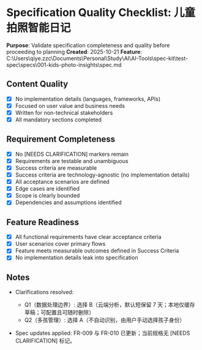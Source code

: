 # Specification Quality Checklist: 儿童拍照智能日记

**Purpose**: Validate specification completeness and quality before proceeding to planning
**Created**: 2025-10-21
**Feature**: C:\Users\qiye.zzc\Documents\Personal\Study\AI\AI-Tools\spec-kit\test-spec\specs\001-kids-photo-insights\spec.md

## Content Quality

- [x] No implementation details (languages, frameworks, APIs)
- [x] Focused on user value and business needs
- [x] Written for non-technical stakeholders
- [x] All mandatory sections completed

## Requirement Completeness

- [x] No [NEEDS CLARIFICATION] markers remain
- [x] Requirements are testable and unambiguous
- [x] Success criteria are measurable
- [x] Success criteria are technology-agnostic (no implementation details)
- [x] All acceptance scenarios are defined
- [x] Edge cases are identified
- [x] Scope is clearly bounded
- [x] Dependencies and assumptions identified

## Feature Readiness

- [x] All functional requirements have clear acceptance criteria
- [x] User scenarios cover primary flows
- [x] Feature meets measurable outcomes defined in Success Criteria
- [x] No implementation details leak into specification

## Notes

- Clarifications resolved:
  - Q1（数据处理边界）: 选择 B（云端分析，默认短保留 7 天；本地仅缓存草稿；可配置且可随时删除）
  - Q2（多孩管理）: 选择 A（不自动识别，由用户手动选择孩子身份）

- Spec updates applied: FR-009 与 FR-010 已更新；当前规格无 [NEEDS CLARIFICATION] 标记。
